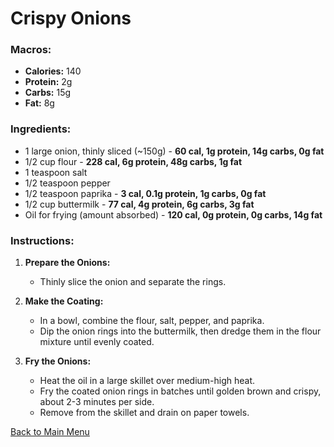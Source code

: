 # Crispy Onions

### Macros:
- **Calories:** 140
- **Protein:** 2g
- **Carbs:** 15g
- **Fat:** 8g

### Ingredients:
- 1 large onion, thinly sliced (~150g) - **60 cal, 1g protein, 14g carbs, 0g fat**
- 1/2 cup flour - **228 cal, 6g protein, 48g carbs, 1g fat**
- 1 teaspoon salt
- 1/2 teaspoon pepper
- 1/2 teaspoon paprika - **3 cal, 0.1g protein, 1g carbs, 0g fat**
- 1/2 cup buttermilk - **77 cal, 4g protein, 6g carbs, 3g fat**
- Oil for frying (amount absorbed) - **120 cal, 0g protein, 0g carbs, 14g fat**

### Instructions:
1. **Prepare the Onions:**
   - Thinly slice the onion and separate the rings.

2. **Make the Coating:**
   - In a bowl, combine the flour, salt, pepper, and paprika.
   - Dip the onion rings into the buttermilk, then dredge them in the flour mixture until evenly coated.

3. **Fry the Onions:**
   - Heat the oil in a large skillet over medium-high heat.
   - Fry the coated onion rings in batches until golden brown and crispy, about 2-3 minutes per side.
   - Remove from the skillet and drain on paper towels.

[Back to Main Menu](../README.md)